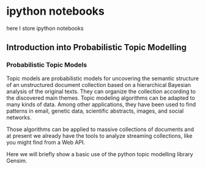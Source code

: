 # ipython notebooks
here I store ipython notebooks

## Introduction into Probabilistic Topic Modelling

### Probabilistic Topic Models

Topic models are probabilistic models for uncovering the semantic structure of an unstructured document collection based on a hierarchical Bayesian analysis of the original texts. They can organize the collection according to the discovered main themes.
Topic modeling algorithms can be adapted to many kinds of data. Among other applications, they have been used to find patterns in email, genetic data, scientific abstracts, images, and social networks.

Those algorithms can be applied to massive collections of documents and at present we already have the tools to analyze streaming collections, like you might find from a Web API.

Here we will briefly show a basic use of the python topic modelling library Gensim.
